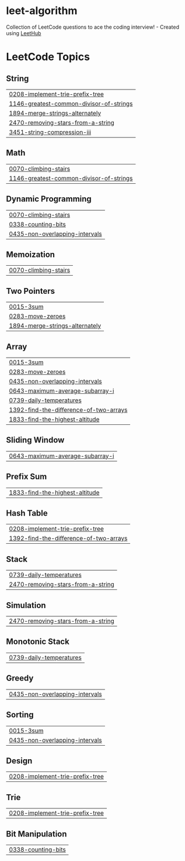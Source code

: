 # leet-algorithm
Collection of LeetCode questions to ace the coding interview! - Created using [LeetHub](https://github.com/QasimWani/LeetHub)

<!---LeetCode Topics Start-->
# LeetCode Topics
## String
|  |
| ------- |
| [0208-implement-trie-prefix-tree](https://github.com/economyjang/leet-algorithm/tree/master/0208-implement-trie-prefix-tree) |
| [1146-greatest-common-divisor-of-strings](https://github.com/economyjang/leet-algorithm/tree/master/1146-greatest-common-divisor-of-strings) |
| [1894-merge-strings-alternately](https://github.com/economyjang/leet-algorithm/tree/master/1894-merge-strings-alternately) |
| [2470-removing-stars-from-a-string](https://github.com/economyjang/leet-algorithm/tree/master/2470-removing-stars-from-a-string) |
| [3451-string-compression-iii](https://github.com/economyjang/leet-algorithm/tree/master/3451-string-compression-iii) |
## Math
|  |
| ------- |
| [0070-climbing-stairs](https://github.com/economyjang/leet-algorithm/tree/master/0070-climbing-stairs) |
| [1146-greatest-common-divisor-of-strings](https://github.com/economyjang/leet-algorithm/tree/master/1146-greatest-common-divisor-of-strings) |
## Dynamic Programming
|  |
| ------- |
| [0070-climbing-stairs](https://github.com/economyjang/leet-algorithm/tree/master/0070-climbing-stairs) |
| [0338-counting-bits](https://github.com/economyjang/leet-algorithm/tree/master/0338-counting-bits) |
| [0435-non-overlapping-intervals](https://github.com/economyjang/leet-algorithm/tree/master/0435-non-overlapping-intervals) |
## Memoization
|  |
| ------- |
| [0070-climbing-stairs](https://github.com/economyjang/leet-algorithm/tree/master/0070-climbing-stairs) |
## Two Pointers
|  |
| ------- |
| [0015-3sum](https://github.com/economyjang/leet-algorithm/tree/master/0015-3sum) |
| [0283-move-zeroes](https://github.com/economyjang/leet-algorithm/tree/master/0283-move-zeroes) |
| [1894-merge-strings-alternately](https://github.com/economyjang/leet-algorithm/tree/master/1894-merge-strings-alternately) |
## Array
|  |
| ------- |
| [0015-3sum](https://github.com/economyjang/leet-algorithm/tree/master/0015-3sum) |
| [0283-move-zeroes](https://github.com/economyjang/leet-algorithm/tree/master/0283-move-zeroes) |
| [0435-non-overlapping-intervals](https://github.com/economyjang/leet-algorithm/tree/master/0435-non-overlapping-intervals) |
| [0643-maximum-average-subarray-i](https://github.com/economyjang/leet-algorithm/tree/master/0643-maximum-average-subarray-i) |
| [0739-daily-temperatures](https://github.com/economyjang/leet-algorithm/tree/master/0739-daily-temperatures) |
| [1392-find-the-difference-of-two-arrays](https://github.com/economyjang/leet-algorithm/tree/master/1392-find-the-difference-of-two-arrays) |
| [1833-find-the-highest-altitude](https://github.com/economyjang/leet-algorithm/tree/master/1833-find-the-highest-altitude) |
## Sliding Window
|  |
| ------- |
| [0643-maximum-average-subarray-i](https://github.com/economyjang/leet-algorithm/tree/master/0643-maximum-average-subarray-i) |
## Prefix Sum
|  |
| ------- |
| [1833-find-the-highest-altitude](https://github.com/economyjang/leet-algorithm/tree/master/1833-find-the-highest-altitude) |
## Hash Table
|  |
| ------- |
| [0208-implement-trie-prefix-tree](https://github.com/economyjang/leet-algorithm/tree/master/0208-implement-trie-prefix-tree) |
| [1392-find-the-difference-of-two-arrays](https://github.com/economyjang/leet-algorithm/tree/master/1392-find-the-difference-of-two-arrays) |
## Stack
|  |
| ------- |
| [0739-daily-temperatures](https://github.com/economyjang/leet-algorithm/tree/master/0739-daily-temperatures) |
| [2470-removing-stars-from-a-string](https://github.com/economyjang/leet-algorithm/tree/master/2470-removing-stars-from-a-string) |
## Simulation
|  |
| ------- |
| [2470-removing-stars-from-a-string](https://github.com/economyjang/leet-algorithm/tree/master/2470-removing-stars-from-a-string) |
## Monotonic Stack
|  |
| ------- |
| [0739-daily-temperatures](https://github.com/economyjang/leet-algorithm/tree/master/0739-daily-temperatures) |
## Greedy
|  |
| ------- |
| [0435-non-overlapping-intervals](https://github.com/economyjang/leet-algorithm/tree/master/0435-non-overlapping-intervals) |
## Sorting
|  |
| ------- |
| [0015-3sum](https://github.com/economyjang/leet-algorithm/tree/master/0015-3sum) |
| [0435-non-overlapping-intervals](https://github.com/economyjang/leet-algorithm/tree/master/0435-non-overlapping-intervals) |
## Design
|  |
| ------- |
| [0208-implement-trie-prefix-tree](https://github.com/economyjang/leet-algorithm/tree/master/0208-implement-trie-prefix-tree) |
## Trie
|  |
| ------- |
| [0208-implement-trie-prefix-tree](https://github.com/economyjang/leet-algorithm/tree/master/0208-implement-trie-prefix-tree) |
## Bit Manipulation
|  |
| ------- |
| [0338-counting-bits](https://github.com/economyjang/leet-algorithm/tree/master/0338-counting-bits) |
<!---LeetCode Topics End-->